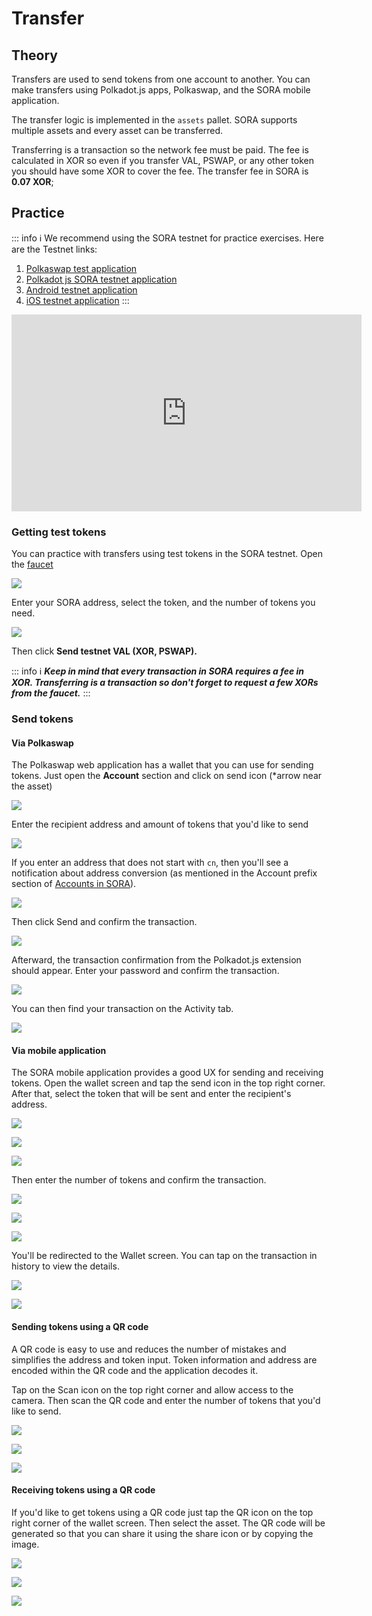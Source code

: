 # Transfer

## Theory

Transfers are used to send tokens from one account to another. You can make transfers using Polkadot.js apps, Polkaswap, and the SORA mobile application.

The transfer logic is implemented in the `assets` pallet. SORA supports multiple assets and every asset can be transferred.

Transferring is a transaction so the network fee must be paid. The fee is calculated in XOR so even if you transfer VAL, PSWAP, or any other token you should have some XOR to cover the fee. The transfer fee in SORA is **0.07 XOR**;

## Practice

::: info ℹ
We recommend using the SORA testnet for practice exercises. Here are the Testnet links:

1. [Polkaswap test application](https://test.polkaswap.io/)
2. [Polkadot js SORA testnet application](https://polkadot.js.org/apps/?rpc=wss%3A%2F%2Fws.stage.sora2.soramitsu.co.jp#/explorer)
3. [Android testnet application](https://play.google.com/store/apps/details?id=jp.co.soramitsu.sora.communitytesting\&hl=en\&gl=US)
4. [iOS testnet application](https://testflight.apple.com/join/670hF438)
:::

<iframe width="560" height="315" src="https://www.youtube.com/embed/RdJ6yFFl06k" title="YouTube video player" frameborder="0" allow="accelerometer; autoplay; clipboard-write; encrypted-media; gyroscope; picture-in-picture; web-share" allowfullscreen></iframe>

### Getting test tokens

You can practice with transfers using test tokens in the SORA testnet. Open the [faucet](https://testfaucet.polkaswap.io/)

![](</.gitbook/assets/Untitled (11).png>)

Enter your SORA address, select the token, and the number of tokens you need.

![](</.gitbook/assets/Untitled (1).png>)

Then click **Send testnet VAL (XOR, PSWAP).**

::: info ℹ
_**Keep in mind that every transaction in SORA requires a fee in XOR. Transferring is a transaction so don't forget to request a few XORs from the faucet.**_
:::

### **Send tokens**

#### **Via Polkaswap**

The Polkaswap web application has a wallet that you can use for sending tokens. Just open the **Account** section and click on send icon (*arrow near the asset)

![](</.gitbook/assets/Untitled (25).png>)

Enter the recipient address and amount of tokens that you'd like to send

![](</.gitbook/assets/Untitled (1) (5).png>)

If you enter an address that does not start with `cn`, then you'll see a notification about address conversion (as mentioned in the Account prefix section of [Accounts in SORA](../accounts-in-sora.md#converting-the-address-format)).

![](</.gitbook/assets/Untitled (2) (4).png>)

Then click Send and confirm the transaction.

![](</.gitbook/assets/Untitled (3) (5).png>)

Afterward, the transaction confirmation from the Polkadot.js extension should appear. Enter your password and confirm the transaction.

![](</.gitbook/assets/Untitled (4) (6).png>)

You can then find your transaction on the Activity tab.

![](</.gitbook/assets/Untitled (5) (7).png>)

#### Via mobile application

The SORA mobile application provides a good UX for sending and receiving tokens. Open the wallet screen and tap the send icon in the top right corner. After that, select the token that will be sent and enter the recipient's address.

![](/.gitbook/assets/Screenshot\_20210915-101518\_Soralution.jpg)

![](/.gitbook/assets/Screenshot\_20210915-101528\_Soralution.jpg)



![](/.gitbook/assets/Screenshot\_20210915-101539\_Soralution.jpg)

Then enter the number of tokens and confirm the transaction.

![](/.gitbook/assets/Screenshot\_20210915-101559\_Soralution.jpg)

![](/.gitbook/assets/Screenshot\_20210915-101605\_Soralution.jpg)

![](/.gitbook/assets/Screenshot\_20210915-101613\_Soralution.jpg)

You'll be redirected to the Wallet screen. You can tap on the transaction in history to view the details.

![](/.gitbook/assets/Screenshot\_20210915-101624\_Soralution.jpg)

![](/.gitbook/assets/Screenshot\_20210915-101639\_Soralution.jpg)

#### Sending tokens using a QR code

A QR code is easy to use and reduces the number of mistakes and simplifies the address and token input. Token information and address are encoded within the QR code and the application decodes it.

Tap on the Scan icon on the top right corner and allow access to the camera. Then scan the QR code and enter the number of tokens that you'd like to send.

![](/.gitbook/assets/Screenshot\_20210915-101706\_Soralution.jpg)

![](/.gitbook/assets/Screenshot\_20210915-101737\_Soralution.jpg)

![](/.gitbook/assets/Screenshot\_20210915-101748\_Soralution.jpg)

#### Receiving tokens using a QR code

If you'd like to get tokens using a QR code just tap the QR icon on the top right corner of the wallet screen. Then select the asset. The QR code will be generated so that you can share it using the share icon or by copying the image.

![](/.gitbook/assets/Screenshot\_20210915-024459\_Soralution.jpg)

![](/.gitbook/assets/Screenshot\_20210915-101755\_Soralution.jpg)

![](/.gitbook/assets/Screenshot\_20210915-101800\_Soralution.jpg)
